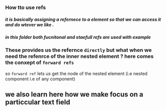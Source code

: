 ### How tto use refs

##### it is basically assigning a refernece to a element so that we can access it and do wtever we like .

##### in this folder both fucnitonal and staefull refs are used with example

### These provides us the refernce `directly` but what when we need the refenrce of the inner nested element ? here comes the conxept of `forward refs`

so ```forward ref``` lets us get the node of the nested element (i.e nested component i.e of any component)


## we also learn here how we make focus on a particcular text field
